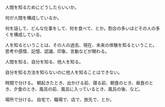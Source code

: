 人間を知るためにどうしたらいいか。

何が人間を構成しているか。

何を話して、どんな仕事をして、何を食べて、とか。割合の多いほどその人の多くを構成している。

人を知るということは、その人の過去、現在、未来の体験を知るということ。
思考や感情、記憶、認識、印象、言動などが関わる。

人間を知る、自分を知る、他人を知る。

自分を知る方法を知らないのに他人を知ることはできない。

時間で分ける。
朝起きたとき、出かける前、寝る前、朝食のとき、昼食のとき、夕食のとき、風呂の前、風呂に入っているとき、風呂の後、など。

場所で分ける。
自宅で、職場で、店で、旅先で、とか。
